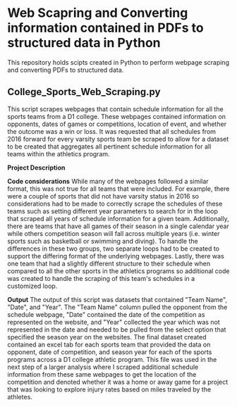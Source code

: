 # Web Scapring and Converting information contained in PDFs to structured data in Python
This repository holds scipts created in Python to perform webpage scraping and converting PDFs to structured data.

## College_Sports_Web_Scraping.py
This script scrapes webpages that contain schedule information for all the sports teams from a D1 college. These webpages contained information on opponents, dates of games or competitions, location of event, and whether the outcome was a win or loss. It was requested that all schedules from 2016 forward for every varsity sports team be scraped to allow for a dataset to be created that aggregates all pertinent schedule information for all teams within the athletics program. 

**Project Description**


**Code considerations**
While many of the webpages followed a similar format, this was not true for all teams that were included. For example, there were a couple of sports that did not have varsity status in 2016 so considerations had to be made to correctly scrape the schedules of these teams such as setting different year parameters to search for in the loop that scraped all years of schedule information for a given team. Additionally, there are teams that have all games of their season in a single calendar year while others competition season will fall across multiple years (i.e. winter sports such as basketball or swimming and diving). To handle the differences in these two groups, two separate loops had to be created to support the differing format of the underlying webpages. Lastly, there was one team that had a slightly different structure to their schedule when compared to all the other sports in the athletics programs so additional code was created to handle the scraping of this team's schedules in a customized loop.

**Output**
The output of this script was datasets that contained "Team Name", "Date", and "Year". The "Team Name" column pulled the opponent from the schedule webpage, "Date" contained the date of the competition as represented on the website, and "Year" collected the year which was not represented in the date and needed to be pulled from the select option that specified the season year on the websites. The final dataset created contained an excel tab for each sports team that provided the data on opponent, date of competition, and season year for each of the sports programs across a D1 college athletic program. This file was used in the next step of a larger analysis where I scraped additional schedule information from these same webpages to get the location of the competition and denoted whether it was a home or away game for a project that was looking to explore injury rates based on miles traveled by the athletes.
